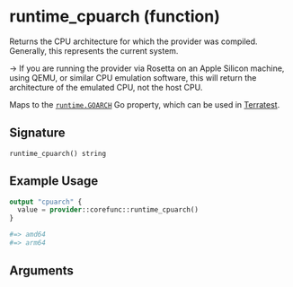 <!--
---
page_title: "runtime_cpuarch function - corefunc"
subcategory: ""
description: |-
  Returns the CPU architecture for which the provider was compiled.
  Generally, this represents the current system.
  -> If you are running the provider via Rosetta on an Apple Silicon
  machine, using QEMU, or similar CPU emulation software, this will return
  the architecture of the emulated CPU, not the host CPU.
  Maps to the runtime.GOARCH https://pkg.go.dev/runtime#GOARCH
  Go property, which can be used in Terratest https://terratest.gruntwork.io.
---
-->

# runtime_cpuarch (function)

Returns the CPU architecture for which the provider was compiled.
Generally, this represents the current system.

-> If you are running the provider via Rosetta on an Apple Silicon
machine, using QEMU, or similar CPU emulation software, this will return
the architecture of the emulated CPU, not the host CPU.

Maps to the [`runtime.GOARCH`](https://pkg.go.dev/runtime#GOARCH)
Go property, which can be used in [Terratest](https://terratest.gruntwork.io).

## Signature

<!-- signature generated by tfplugindocs -->
```text
runtime_cpuarch() string
```

## Example Usage

```terraform
output "cpuarch" {
  value = provider::corefunc::runtime_cpuarch()
}

#=> amd64
#=> arm64
```

## Arguments

<!-- arguments generated by tfplugindocs -->

<!-- Preview the provider docs with the Terraform registry provider docs preview tool: https://registry.terraform.io/tools/doc-preview -->
